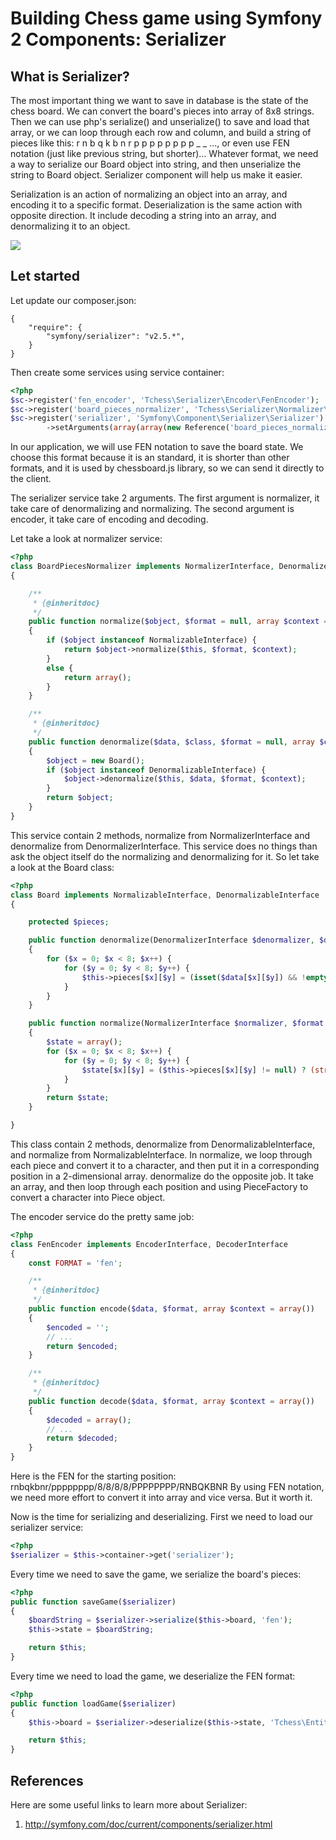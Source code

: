 Building Chess game using Symfony 2 Components: Serializer
========================================================

What is Serializer?
-----------------

The most important thing we want to save in database is the state of the chess
board. We can convert the board's pieces into array of 8x8 strings. Then we can
use php's serialize() and unserialize() to save and load that array, or we
can loop through each row and column, and build a string of pieces like this:
r n b q k b n r p p p p p p p p _ _ ..., or even use FEN notation (just like
previous string, but shorter)... Whatever format, we need a way to serialize
our Board object into string, and then unserialize the string to Board object.
Serializer component will help us make it easier.

Serialization is an action of normalizing an object into an array, and encoding
it to a specific format. Deserialization is the same action with opposite
direction. It include decoding a string into an array, and denormalizing it
to an object.

[<img src="http://symfony.com/doc/current/_images/serializer_workflow.png">](http://symfony.com/doc/current/components/serializer.html)

Let started
------------

Let update our composer.json:

```
{
    "require": {
        "symfony/serializer": "v2.5.*",
    }
}
```

Then create some services using service container:

```php
<?php
$sc->register('fen_encoder', 'Tchess\Serializer\Encoder\FenEncoder');
$sc->register('board_pieces_normalizer', 'Tchess\Serializer\Normalizer\BoardPiecesNormalizer');
$sc->register('serializer', 'Symfony\Component\Serializer\Serializer')
        ->setArguments(array(array(new Reference('board_pieces_normalizer')), array(new Reference('fen_encoder'))));
```

In our application, we will use FEN notation to save the board state. We choose
this format because it is an standard, it is shorter than other formats, and it
is used by chessboard.js library, so we can send it directly to the client.

The serializer service take 2 arguments. The first argument is normalizer, it
take care of denormalizing and normalizing. The second argument is encoder,
it take care of encoding and decoding.

Let take a look at normalizer service:

```php
<?php
class BoardPiecesNormalizer implements NormalizerInterface, DenormalizerInterface
{

    /**
     * {@inheritdoc}
     */
    public function normalize($object, $format = null, array $context = array())
    {
        if ($object instanceof NormalizableInterface) {
            return $object->normalize($this, $format, $context);
        }
        else {
            return array();
        }
    }

    /**
     * {@inheritdoc}
     */
    public function denormalize($data, $class, $format = null, array $context = array())
    {
        $object = new Board();
        if ($object instanceof DenormalizableInterface) {
            $object->denormalize($this, $data, $format, $context);
        }
        return $object;
    }
}
```

This service contain 2 methods, normalize from NormalizerInterface and
denormalize from DenormalizerInterface. This service does no things than
ask the object itself do the normalizing and denormalizing for it. So let take
a look at the Board class:

```php
<?php
class Board implements NormalizableInterface, DenormalizableInterface
{

    protected $pieces;

    public function denormalize(DenormalizerInterface $denormalizer, $data, $format = null, array $context = array())
    {
        for ($x = 0; $x < 8; $x++) {
            for ($y = 0; $y < 8; $y++) {
                $this->pieces[$x][$y] = (isset($data[$x][$y]) && !empty($data[$x][$y])) ? PieceFactory::create($data[$x][$y]) : null;
            }
        }
    }

    public function normalize(NormalizerInterface $normalizer, $format = null, array $context = array())
    {
        $state = array();
        for ($x = 0; $x < 8; $x++) {
            for ($y = 0; $y < 8; $y++) {
                $state[$x][$y] = ($this->pieces[$x][$y] != null) ? (string) $this->pieces[$x][$y] : '';
            }
        }
        return $state;
    }

}
```

This class contain 2 methods, denormalize from DenormalizableInterface, and
normalize from NormalizableInterface. In normalize, we loop through each piece
and convert it to a character, and then put it in a corresponding position
in a 2-dimensional array. denormalize do the opposite job. It take an array,
and then loop through each position and using PieceFactory to convert a
character into Piece object.

The encoder service do the pretty same job:

```php
<?php
class FenEncoder implements EncoderInterface, DecoderInterface
{
    const FORMAT = 'fen';

    /**
     * {@inheritdoc}
     */
    public function encode($data, $format, array $context = array())
    {
        $encoded = '';
        // ...
        return $encoded;
    }

    /**
     * {@inheritdoc}
     */
    public function decode($data, $format, array $context = array())
    {
        $decoded = array();
        // ...
        return $decoded;
    }
}
```

Here is the FEN for the starting position:
rnbqkbnr/pppppppp/8/8/8/8/PPPPPPPP/RNBQKBNR
By using FEN notation, we need more effort to convert it into array and vice
versa. But it worth it.

Now is the time for serializing and deserializing. First we need to load our
serializer service:

```php
<?php
$serializer = $this->container->get('serializer');
```

Every time we need to save the game, we serialize the board's pieces:

```php
<?php
public function saveGame($serializer)
{
    $boardString = $serializer->serialize($this->board, 'fen');
    $this->state = $boardString;

    return $this;
}
```

Every time we need to load the game, we deserialize the FEN format:

```php
<?php
public function loadGame($serializer)
{
    $this->board = $serializer->deserialize($this->state, 'Tchess\Entity\Board', 'fen');

    return $this;
}
```


References
----------

Here are some useful links to learn more about Serializer:

1. http://symfony.com/doc/current/components/serializer.html
